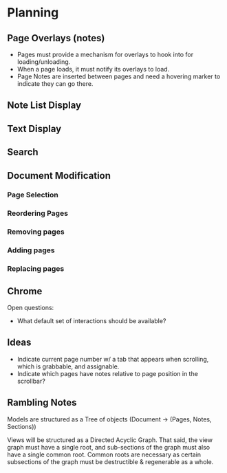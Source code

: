 # Planning

## Page Overlays (notes)
* Pages must provide a mechanism for overlays to hook into for loading/unloading.
* When a page loads, it must notify its overlays to load.
* Page Notes are inserted between pages and need a hovering marker to indicate they can go there.

## Note List Display

## Text Display

## Search

## Document Modification
### Page Selection
### Reordering Pages
### Removing pages
### Adding pages
### Replacing pages

## Chrome
Open questions:

* What default set of interactions should be available?

## Ideas

* Indicate current page number w/ a tab that appears when scrolling, which is grabbable, and assignable.
* Indicate which pages have notes relative to page position in the scrollbar?

## Rambling Notes

Models are structured as a Tree of objects (Document -> (Pages, Notes, Sections))

Views will be structured as a Directed Acyclic Graph.  That said, the view graph must have a single root, and sub-sections of the graph must also have a single common root.  Common roots are necessary as certain subsections of the graph must be destructible & regenerable as a whole.

